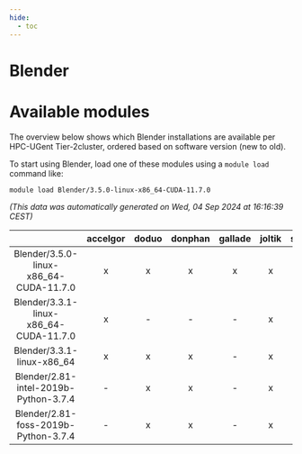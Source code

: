 ```yaml
---
hide:
  - toc
---
```


Blender
=======

# Available modules


The overview below shows which Blender installations are available per HPC-UGent Tier-2cluster, ordered based on software version (new to old).

To start using Blender, load one of these modules using a `module load` command like:

```shell
module load Blender/3.5.0-linux-x86_64-CUDA-11.7.0
```

*(This data was automatically generated on Wed, 04 Sep 2024 at 16:16:39 CEST)*  

| |accelgor|doduo|donphan|gallade|joltik|shinx|skitty|
| :---: | :---: | :---: | :---: | :---: | :---: | :---: | :---: |
|Blender/3.5.0-linux-x86_64-CUDA-11.7.0|x|x|x|x|x|-|x|
|Blender/3.3.1-linux-x86_64-CUDA-11.7.0|x|-|-|-|x|-|-|
|Blender/3.3.1-linux-x86_64|x|x|x|-|x|-|x|
|Blender/2.81-intel-2019b-Python-3.7.4|-|x|x|-|x|-|x|
|Blender/2.81-foss-2019b-Python-3.7.4|-|x|x|-|x|-|x|
